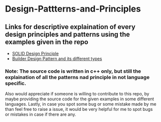 # Design-Pattterns-and-Principles
## Links for descriptive explaination of every design principles and patterns using the examples given in the repo
+ [SOLID Design Principle](https://www.evernote.com/shard/s521/sh/cb75fd39-71d4-928f-b205-de0092f6a54c/faaiKd73fVrBSpdgg9CBEZc577IhmcQxzKl1NEsdeimFxBSjTyGh3vx1tA)
+ [Builder Design Pattern and its different types](https://docs.google.com/document/d/1FuFA1ANIR2zCkIEyZX8qZWp-9VGtU60SkRRD-LkR01E/edit?usp=sharing)
### Note: The source code is written in c++ only, but still the explaination of all the patterns nad principle in not language specific.
Also would appreciate if someone is willing to contribute to this repo, by maybe providing the source code for the given examples in some different languages. Lastly, in case you spot some bug or some mistake made by me than feel free to raise a issue, it would be very helpful for me to spot bugs or mistakes in case if there are any.

